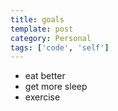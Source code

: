 ```yaml
---
title: goals
template: post
category: Personal
tags: ['code', 'self']
---
```


- eat better
- get more sleep
- exercise
